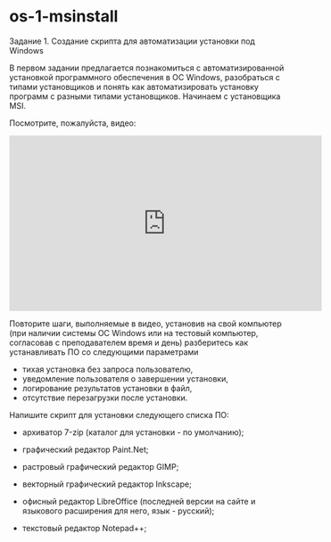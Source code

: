 # os-1-msinstall
Задание 1. Создание скрипта для автоматизации установки под Windows

В первом задании предлагается познакомиться с автоматизированной установкой программного обеспечения в ОС Windows, разобраться с типами установщиков и понять как автоматизировать установку программ с разными типами установщиков. Начинаем с установщика MSI. 

Посмотрите, пожалуйста, видео:

<iframe width="560" height="315" src="https://www.youtube.com/embed/zAhxiUQbQGQ" frameborder="0" allow="accelerometer; autoplay; encrypted-media; gyroscope; picture-in-picture" allowfullscreen></iframe>

Повторите шаги, выполняемые в видео, установив на свой компьютер (при наличии системы ОС Windows или на тестовый компьютер, согласовав с преподавателем время и день) разберитесь как устанавливать ПО со следующими параметрами

- тихая установка без запроса пользователю,
- уведомление пользователя о завершении установки,
- логирование результатов установки в файл,
- отсутствие перезагрузки после установки.



Напишите скрипт для установки следующего списка ПО:

- архиватор 7-zip (каталог для установки - по умолчанию);

- графический редактор Paint.Net;

- растровый графический редактор GIMP;

- векторный графический редактор Inkscape;

- офисный редактор LibreOffice (последней версии на сайте и языкового расширения для него, язык - русский);

- текстовый редактор Notepad++;

  
